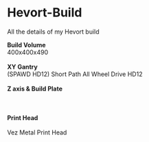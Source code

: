 # Hevort-Build
All the details of my Hevort build

**Build Volume**
<br />
400x400x490
<br />
<br />
**XY Gantry**
<br />
(SPAWD HD12) Short Path All Wheel Drive HD12
<br />
<br />
**Z axis & Build Plate**
<br />
<br />
<br />
<br />
**Print Head**
<br />
<br />
Vez Metal Print Head 

